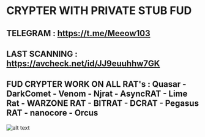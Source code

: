 # CRYPTER WITH PRIVATE STUB FUD
## TELEGRAM : https://t.me/Meeow103
LAST SCANNING : https://avcheck.net/id/JJ9euuhhw7GK
-
FUD CRYPTER WORK ON ALL RAT's : 
Quasar - DarkComet - Venom - Njrat - AsyncRAT - Lime Rat - WARZONE RAT - BITRAT - DCRAT - Pegasus RAT - nanocore - Orcus
-
![alt text](https://i.ibb.co/nkgc0N8/Crypter-Features.png)
